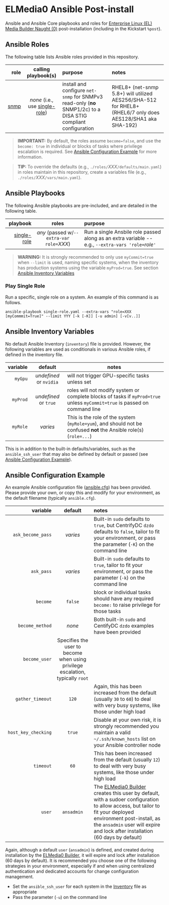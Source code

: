 # ELMedia0 Ansible Post-install

Ansible and Ansible Core playbooks and roles for [Enterprise Linux (EL) Media Builder Naught (0)](https://github.com/BJSmithIEEE/elmedia0/) post-installation (including in the Kickstart `%post`).


## Ansible Roles

The following table lists Ansible roles provided in this repository.

| role | calling playbook(s) | purpose | notes |
| --------:|:--------------:|:------------------------------------ |:--------------------------------- |
| [snmp](./roles/snmp/) | *none* (i.e., use [single-role](./single-role.yaml)) | install and configure `net-snmp` for SNMPv3 read-only (**no** SNMP1/2c) to a DISA STIG compliant configuration | RHEL8+ (net-snmp 5.8+) will utilized AES256/SHA-512 for RHEL8+ (RHEL6/7 only does AES128/SHA1 aka SHA-192) |

> **IMPORTANT:**  By default, the roles assume `become=false`, and use the `become: true` in individual or blocks of tasks where privilege escalation is required.  See [Ansible Configuration Example](#ansible-configuration-example) for more information.

> **TIP:**  To override the defaults (e.g., `./roles/`*XXX*`/defaults/main.yaml`) in roles maintain in this repository, create a variables file (e.g., `./roles/`*XXX*`/vars/main.yaml`).


## Ansible Playbooks

The following Ansible playbooks are pre-included, and are detailed in the following table.

| playbook | roles | purpose |
| --------:|:-------------------:|:------------------------------------ |
| [single-role](./single-role.yaml) | *any* (passed w/`--extra-var role=`*XXX*) | Run a single Ansbile role passed along as an extra variable -- e.g., `--extra-vars 'role=`*role*`'` |

> **WARNING:**  It is strongly recommended to only use `myCommit=true` when `--limit` is used, naming specific systems, when the inventory has production systems using the variable `myProd=true`.  See section [Ansible Inventory Variables](#ansible-inventory-variables)


### Play Single Role

Run a specific, single role on a system.  An example of this command is as follows.

``` console
ansible-playbook single-role.yaml --extra-vars "role=XXX [myCommmit=True]" --limit YYY [-k [-K]] [-u admin] [-v[v..]]  
```

## Ansible Inventory Variables

No default Ansible Inventory (`inventory`) file is provided.  However, the following variables are used as conditionals in various Ansible roles, if defined in the inventory file.

| variable | default | notes |
| --------:|:---------:| ------------------------------------ |
| `myGpu`  | *undefined* or `nvidia` | will not trigger GPU-specific tasks unless set |
| `myProd` | *undefined* or `true`   | roles will not modify system or complete blocks of tasks if `myProd=true` unless `myCommit=true` is passed on command line |
| `myRole` | *varies* | This is the role of the system (`myRole=yum`), and should not be confused **not** the Ansible role(s) (`role=...`) |

This is in addition to the built-in defaults/variables, such as the `ansible_ssh_user` that may also be defined by default or passed (see [Ansible Configuration Example](#ansible-configuration-example)).


## Ansible Configuration Example

An example Ansible configuration file ([ansible.cfg](./ansible.cfg_example)) has been provided.  Please provide your own, or copy this and modify for your environment, as the default filename (typically `ansible.cfg`).

| variable          | default | notes |
| -----------------:|:----------:|:---------------------------------------------------------------------------------------------------- |
| `ask_become_pass` | *varies* | Built-in `sudo` defaults to `true`, but CentrifyDC `dzdo` defaults to `false`, tailor to fit your environment, or pass the parameter (`-K`) on the command line |
| `ask_pass`        | *varies* | Built-in `sudo` defaults to `true`, tailor to fit your environment, or pass the parameter (`-k`) on the command line |
| `become`          | `false` | block or individual tasks should have any required `become:` to raise privilege for those tasks |
| `become_method`   | *none*  | Both built-in `sudo` and CentifyDC `dzdo` examples have been provided |
| `become_user`     | Specifies the user to become when using privilege escalation, typically `root` |
| `gather_timeout`  | `120` | Again, this has been increased from the default (usually `30` to `60`) to deal with very busy systems, like those under high load |
| `host_key_checking` | `true` | Disable at your own risk, it is strongly recommended you maintain a valid `~/.ssh/known_hosts` list on your Ansible controller node |
| `timeout`         | `60` | This has been increased from the default (usually `12`) to deal with very busy systems, like those under high load |
| `user`            | `ansadmin` | The [ELMedia0 Builder](https://github.com/BJSmithIEEE/elmedia0/) creates this user by default, with a sudoer configuration to allow access, but tailor to fit your deployed environment post-install, as the `ansadmin` user will expire and lock after installation (60 days by default) |

Again, although a default `user` (`ansadmin`) is defined, and created during installation by the [ELMedia0 Builder](https://github.com/BJSmithIEEE/elmedia0/), it will expire and lock after installation (60 days by default).  It is recommended you choose one of the following strategies in your environment, especially if and when using centralized authentication and dedicated accounts for change configuration management.
- Set the `ansible_ssh_user` for each system in the [Inventory](#ansible-inventory-and-variables) file as appropriate
- Pass the parameter (`-u`) on the command line


